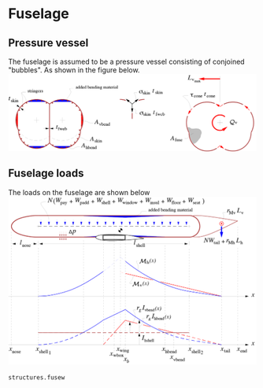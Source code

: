 # Fuselage 

## Pressure vessel 
The fuselage is assumed to be a pressure vessel consisting of conjoined "bubbles". As shown in the figure below.
![FuseBubbles](../assets/fusetube.png)

## Fuselage loads
The loads on the fuselage are shown below
![FuseLoads](../assets/fuselage.png)

```@docs
structures.fusew
```